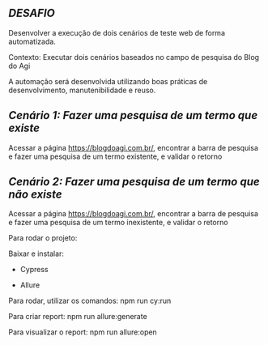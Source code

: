## ***DESAFIO***

Desenvolver a execução de dois cenários de teste web de forma automatizada.

Contexto: Executar dois cenários baseados no campo de pesquisa do Blog do Agi

A automação será desenvolvida utilizando boas práticas de desenvolvimento, manutenibilidade e
reuso.

## ***Cenário 1: Fazer uma pesquisa de um termo que existe***

Acessar a página https://blogdoagi.com.br/, encontrar a barra de pesquisa e fazer uma pesquisa de um termo existente, e validar o retorno

## ***Cenário 2: Fazer uma pesquisa de um termo que não existe***

Acessar a página https://blogdoagi.com.br/, encontrar a barra de pesquisa e fazer uma pesquisa de um termo inexistente, e validar o retorno

Para rodar o projeto:

Baixar e instalar:

- Cypress

- Allure

Para rodar, utilizar os comandos:
npm run cy:run

Para criar report:
npm run allure:generate

Para visualizar o report:
npm run allure:open
